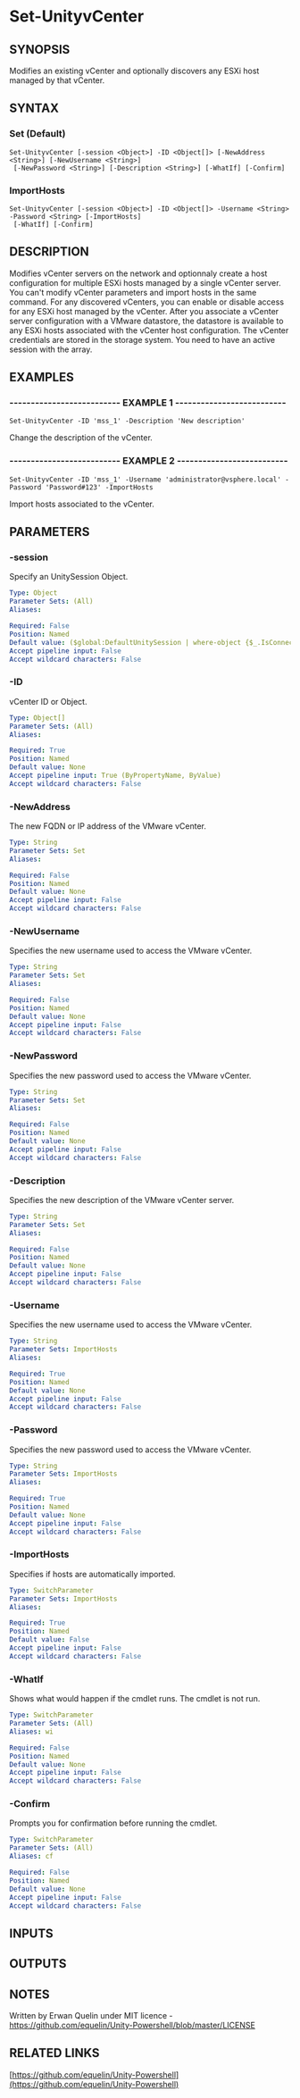 # Set-UnityvCenter

## SYNOPSIS
Modifies an existing vCenter and optionally discovers any ESXi host managed by that vCenter.

## SYNTAX

### Set (Default)
```
Set-UnityvCenter [-session <Object>] -ID <Object[]> [-NewAddress <String>] [-NewUsername <String>]
 [-NewPassword <String>] [-Description <String>] [-WhatIf] [-Confirm]
```

### ImportHosts
```
Set-UnityvCenter [-session <Object>] -ID <Object[]> -Username <String> -Password <String> [-ImportHosts]
 [-WhatIf] [-Confirm]
```

## DESCRIPTION
Modifies vCenter servers on the network and optionnaly create a host configuration for multiple ESXi hosts managed by a single vCenter server.
You can't modify vCenter parameters and import hosts in the same command. 
For any discovered vCenters, you can enable or disable access for any ESXi host managed by the vCenter.
After you associate a vCenter server configuration with a VMware datastore, the datastore is available to any ESXi hosts associated with the vCenter host configuration.
The vCenter credentials are stored in the storage system.
You need to have an active session with the array.

## EXAMPLES

### -------------------------- EXAMPLE 1 --------------------------
```
Set-UnityvCenter -ID 'mss_1' -Description 'New description'
```

Change the description of the vCenter.

### -------------------------- EXAMPLE 2 --------------------------
```
Set-UnityvCenter -ID 'mss_1' -Username 'administrator@vsphere.local' -Password 'Password#123' -ImportHosts
```

Import hosts associated to the vCenter.

## PARAMETERS

### -session
Specify an UnitySession Object.

```yaml
Type: Object
Parameter Sets: (All)
Aliases: 

Required: False
Position: Named
Default value: ($global:DefaultUnitySession | where-object {$_.IsConnected -eq $true})
Accept pipeline input: False
Accept wildcard characters: False
```

### -ID
vCenter ID or Object.

```yaml
Type: Object[]
Parameter Sets: (All)
Aliases: 

Required: True
Position: Named
Default value: None
Accept pipeline input: True (ByPropertyName, ByValue)
Accept wildcard characters: False
```

### -NewAddress
The new FQDN or IP address of the VMware vCenter.

```yaml
Type: String
Parameter Sets: Set
Aliases: 

Required: False
Position: Named
Default value: None
Accept pipeline input: False
Accept wildcard characters: False
```

### -NewUsername
Specifies the new username used to access the VMware vCenter.

```yaml
Type: String
Parameter Sets: Set
Aliases: 

Required: False
Position: Named
Default value: None
Accept pipeline input: False
Accept wildcard characters: False
```

### -NewPassword
Specifies the new password used to access the VMware vCenter.

```yaml
Type: String
Parameter Sets: Set
Aliases: 

Required: False
Position: Named
Default value: None
Accept pipeline input: False
Accept wildcard characters: False
```

### -Description
Specifies the new description of the VMware vCenter server.

```yaml
Type: String
Parameter Sets: Set
Aliases: 

Required: False
Position: Named
Default value: None
Accept pipeline input: False
Accept wildcard characters: False
```

### -Username
Specifies the new username used to access the VMware vCenter.

```yaml
Type: String
Parameter Sets: ImportHosts
Aliases: 

Required: True
Position: Named
Default value: None
Accept pipeline input: False
Accept wildcard characters: False
```

### -Password
Specifies the new password used to access the VMware vCenter.

```yaml
Type: String
Parameter Sets: ImportHosts
Aliases: 

Required: True
Position: Named
Default value: None
Accept pipeline input: False
Accept wildcard characters: False
```

### -ImportHosts
Specifies if hosts are automatically imported.

```yaml
Type: SwitchParameter
Parameter Sets: ImportHosts
Aliases: 

Required: True
Position: Named
Default value: False
Accept pipeline input: False
Accept wildcard characters: False
```

### -WhatIf
Shows what would happen if the cmdlet runs.
The cmdlet is not run.

```yaml
Type: SwitchParameter
Parameter Sets: (All)
Aliases: wi

Required: False
Position: Named
Default value: None
Accept pipeline input: False
Accept wildcard characters: False
```

### -Confirm
Prompts you for confirmation before running the cmdlet.

```yaml
Type: SwitchParameter
Parameter Sets: (All)
Aliases: cf

Required: False
Position: Named
Default value: None
Accept pipeline input: False
Accept wildcard characters: False
```

## INPUTS

## OUTPUTS

## NOTES
Written by Erwan Quelin under MIT licence - https://github.com/equelin/Unity-Powershell/blob/master/LICENSE

## RELATED LINKS

[https://github.com/equelin/Unity-Powershell](https://github.com/equelin/Unity-Powershell)

